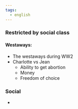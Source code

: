 ```yaml
---
tags:
  - english
---
```

### Restricted by social class
#### Westaways:
- The westaways during WW2 
- Charlotte vs Jean
	- Ability to get abortion
	- Money
	- Freedom of choice

### Social
- 